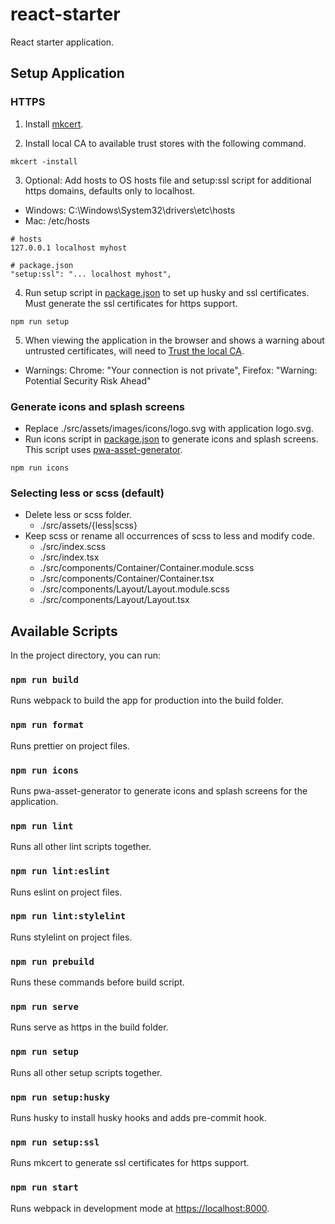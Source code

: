 # react-starter

React starter application.

## Setup Application

### HTTPS

1. Install [mkcert](https://github.com/FiloSottile/mkcert#installation).

2. Install local CA to available trust stores with the following command.

```shell script
mkcert -install
```

3. Optional: Add hosts to OS hosts file and setup:ssl script for additional https domains, defaults only to localhost.

- Windows: C:\Windows\System32\drivers\etc\hosts
- Mac: /etc/hosts

```shell script
# hosts
127.0.0.1 localhost myhost

# package.json
"setup:ssl": "... localhost myhost",
```

4. Run setup script in [package.json](package.json) to set up husky and ssl certificates. Must generate the ssl certificates for https support.

```shell script
npm run setup
```

5. When viewing the application in the browser and shows a warning about untrusted certificates, will need to [Trust the local CA](https://gist.github.com/cecilemuller/9492b848eb8fe46d462abeb26656c4f8#trust-the-local-ca).

- Warnings: Chrome: "Your connection is not private", Firefox: "Warning: Potential Security Risk Ahead"

### Generate icons and splash screens

- Replace ./src/assets/images/icons/logo.svg with application logo.svg.
- Run icons script in [package.json](package.json) to generate icons and splash screens. This script uses [pwa-asset-generator](https://github.com/onderceylan/pwa-asset-generator).

```shell script
npm run icons
```

### Selecting less or scss (default)

- Delete less or scss folder.
  - ./src/assets/{less|scss}
- Keep scss or rename all occurrences of scss to less and modify code.
  - ./src/index.scss
  - ./src/index.tsx
  - ./src/components/Container/Container.module.scss
  - ./src/components/Container/Container.tsx
  - ./src/components/Layout/Layout.module.scss
  - ./src/components/Layout/Layout.tsx

## Available Scripts

In the project directory, you can run:

### `npm run build`

Runs webpack to build the app for production into the build folder.

### `npm run format`

Runs prettier on project files.

### `npm run icons`

Runs pwa-asset-generator to generate icons and splash screens for the application.

### `npm run lint`

Runs all other lint scripts together.

### `npm run lint:eslint`

Runs eslint on project files.

### `npm run lint:stylelint`

Runs stylelint on project files.

### `npm run prebuild`

Runs these commands before build script.

### `npm run serve`

Runs serve as https in the build folder.

### `npm run setup`

Runs all other setup scripts together.

### `npm run setup:husky`

Runs husky to install husky hooks and adds pre-commit hook.

### `npm run setup:ssl`

Runs mkcert to generate ssl certificates for https support.

### `npm run start`

Runs webpack in development mode at [https://localhost:8000](http://localhost:3000).
